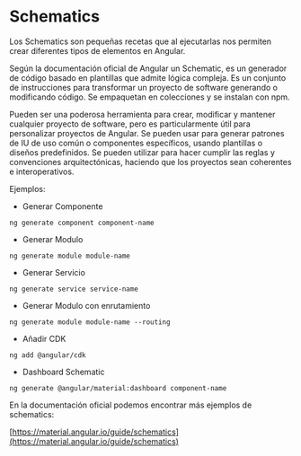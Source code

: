 # **Schematics**

Los Schematics son pequeñas recetas que al ejecutarlas nos permiten crear diferentes tipos de elementos en Angular.

Según la documentación oficial de Angular un Schematic, es un generador de código basado en plantillas que admite lógica compleja. Es un conjunto de instrucciones para transformar un proyecto de software generando o modificando código. Se empaquetan en colecciones y se instalan con npm.

Pueden ser una poderosa herramienta para crear, modificar y mantener cualquier proyecto de software, pero es particularmente útil para personalizar proyectos de Angular. Se pueden usar para generar patrones de IU de uso común o componentes específicos, usando plantillas o diseños predefinidos. Se pueden utilizar para hacer cumplir las reglas y convenciones arquitectónicas, haciendo que los proyectos sean coherentes e interoperativos.

Ejemplos:

- Generar Componente
```text
ng generate component component-name
```

- Generar Modulo
```text
ng generate module module-name
```

- Generar Servicio
```text
ng generate service service-name
```

- Generar Modulo con enrutamiento
```text
ng generate module module-name --routing
```

- Añadir CDK
```text
ng add @angular/cdk
```

- Dashboard Schematic
```text
ng generate @angular/material:dashboard component-name
```

En la documentación oficial podemos encontrar más ejemplos de schematics:

[https://material.angular.io/guide/schematics](https://material.angular.io/guide/schematics)